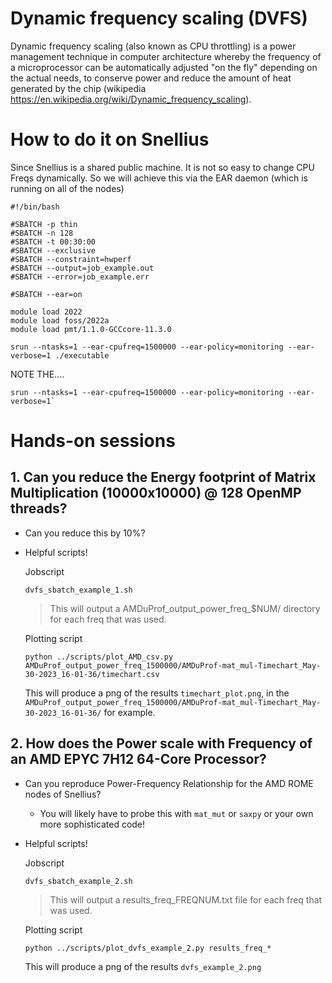 # Dynamic frequency scaling (DVFS)

Dynamic frequency scaling (also known as CPU throttling) is a power management technique in computer architecture whereby the frequency of a microprocessor can be automatically adjusted "on the fly" depending on the actual needs, to conserve power and reduce the amount of heat generated by the chip (wikipedia https://en.wikipedia.org/wiki/Dynamic_frequency_scaling). 

# How to do it on Snellius

Since Snellius is a shared public machine. It is not so easy to change CPU Freqs dynamically. So we will achieve this via the EAR daemon (which is running on all of the nodes)

```
#!/bin/bash

#SBATCH -p thin
#SBATCH -n 128
#SBATCH -t 00:30:00
#SBATCH --exclusive 
#SBATCH --constraint=hwperf
#SBATCH --output=job_example.out
#SBATCH --error=job_example.err

#SBATCH --ear=on

module load 2022
module load foss/2022a
module load pmt/1.1.0-GCCcore-11.3.0

srun --ntasks=1 --ear-cpufreq=1500000 --ear-policy=monitoring --ear-verbose=1 ./executable
```
NOTE THE.... 
```
srun --ntasks=1 --ear-cpufreq=1500000 --ear-policy=monitoring --ear-verbose=1`
```

# Hands-on sessions


## 1. Can you reduce the Energy footprint of Matrix Multiplication (10000x10000) @ 128 OpenMP threads?

- Can you reduce this by 10%?

- Helpful scripts!
    
    Jobscript
    ```
    dvfs_sbatch_example_1.sh
    ```
    >This will output a AMDuProf_output_power_freq_$NUM/ directory for each freq that was used.

    Plotting script

    ```
    python ../scripts/plot_AMD_csv.py AMDuProf_output_power_freq_1500000/AMDuProf-mat_mul-Timechart_May-30-2023_16-01-36/timechart.csv
    ```
    This will produce a png of the results `timechart_plot.png`, in the `AMDuProf_output_power_freq_1500000/AMDuProf-mat_mul-Timechart_May-30-2023_16-01-36/` for example.

## 2. How does the Power scale with Frequency of an AMD EPYC 7H12 64-Core Processor?

- Can you reproduce Power-Frequency Relationship for the AMD ROME nodes of Snellius?
    - You will likely have to probe this with `mat_mut` or `saxpy` or your own more sophisticated code!
- Helpful scripts!
    
    Jobscript
    ```
    dvfs_sbatch_example_2.sh
    ```
    >This will output a results_freq_FREQNUM.txt file for each freq that was used.

    Plotting script

    ```
    python ../scripts/plot_dvfs_example_2.py results_freq_*
    ```
    This will produce a png of the results `dvfs_example_2.png`




